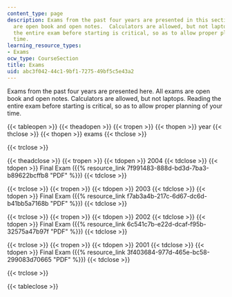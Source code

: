 ```yaml
---
content_type: page
description: Exams from the past four years are presented in this section.  All exams
  are open book and open notes.  Calculators are allowed, but not laptops.  Reading
  the entire exam before starting is critical, so as to allow proper planning of your
  time.
learning_resource_types:
- Exams
ocw_type: CourseSection
title: Exams
uid: abc3f042-44c1-9bf1-7275-49bf5c5e43a2
---
```


Exams from the past four years are presented here. All exams are open book and open notes. Calculators are allowed, but not laptops. Reading the entire exam before starting is critical, so as to allow proper planning of your time.

{{< tableopen >}}
{{< theadopen >}}
{{< tropen >}}
{{< thopen >}}
year
{{< thclose >}}
{{< thopen >}}
exams
{{< thclose >}}

{{< trclose >}}

{{< theadclose >}}
{{< tropen >}}
{{< tdopen >}}
2004
{{< tdclose >}}
{{< tdopen >}}
Final Exam ({{% resource_link 7f991483-888d-bd3d-7ba3-b89622bcffb8 "PDF" %}})
{{< tdclose >}}

{{< trclose >}}
{{< tropen >}}
{{< tdopen >}}
2003
{{< tdclose >}}
{{< tdopen >}}
Final Exam ({{% resource_link f7ab3a4b-217c-6d67-dc6d-b41bb5a7168b "PDF" %}})
{{< tdclose >}}

{{< trclose >}}
{{< tropen >}}
{{< tdopen >}}
2002
{{< tdclose >}}
{{< tdopen >}}
Final Exam ({{% resource_link 6c541c7b-e22d-dcaf-f95b-32575a47b97f "PDF" %}})
{{< tdclose >}}

{{< trclose >}}
{{< tropen >}}
{{< tdopen >}}
2001
{{< tdclose >}}
{{< tdopen >}}
Final Exam ({{% resource_link 3f403684-977d-465e-bc58-299083d70665 "PDF" %}})
{{< tdclose >}}

{{< trclose >}}

{{< tableclose >}}